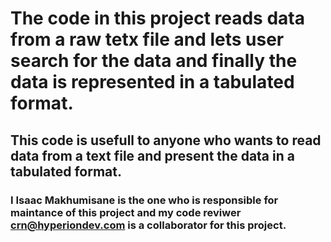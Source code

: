 # The code in this project reads data from a raw tetx file and lets user search for the data and finally the data is represented in a tabulated format.
## This code is usefull to anyone who wants to read data from a text file and present the data in a tabulated format.
### I Isaac Makhumisane is the one who is responsible for maintance of this project and my code reviwer crn@hyperiondev.com is a collaborator for this project.
